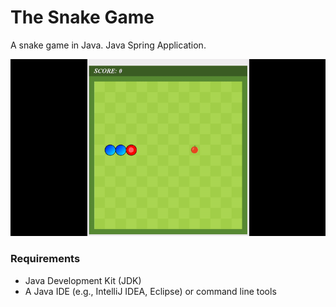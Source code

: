 # The Snake Game

A snake game in Java. Java Spring Application.

![Gameplay](ezgif-4-dfd6df1da4.gif)

### Requirements
- Java Development Kit (JDK)
- A Java IDE (e.g., IntelliJ IDEA, Eclipse) or command line tools
